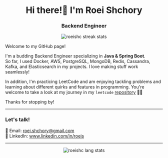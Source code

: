 <h1 align="center">Hi there!👋 I'm Roei Shchory</h1>
<h3 align="center">Backend Engineer</h3>

<p align="center"><img src="https://streak-stats.demolab.com?user=roeishc&theme=transparent&date_format=j%20M%5B%20Y%5D" alt="roeishc streak stats" /></p>

Welcome to my GitHub page!

I'm a budding Backend Engineer specializing in **Java & Spring Boot**.<br>
So far, I used Docker, AWS, PostgreSQL, MongoDB, Redis, Cassandra, Kafka, and Elasticsearch in my projects. I love making stuff work seamlessly!

In addition, I'm practicing LeetCode and am enjoying tackling problems and learning about different quirks and features in programming. You're welcome to take a look at my journey in my `leetcode` [repository](https://github.com/roeishc/leetcode) 🧑‍💻

Thanks for stopping by!

---

### Let's talk!

📧 Email: roei.shchory@gmail.com <br>
📘 LinkedIn: www.linkedin.com/in/roeis <br>

---

<p align="center"> <img src="https://github-readme-stats.vercel.app/api/top-langs/?username=roeishc&exclude_repo=human-activity-recognition&langs_count=8&theme=transparent&layout=compact" alt="roeishc lang stats" /> </p>
